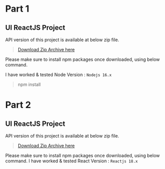 # Part 1



## UI ReactJS Project

API version of this project is available at below zip file.
> [Download Zip Archive here](/api-28-May-2022.zip)

Please make sure to install npm packages once downloaded, using below command.

I have worked & tested  Node Version : `Nodejs 16.x`


> npm install 



# Part 2

## UI ReactJS Project

API version of this project is available at below zip file.
> [Download Zip Archive here](/ui-28-May-2022.zip)

Please make sure to install npm packages once downloaded, using below command.
I have worked & tested  React Version : `Reactjs 18.x`
